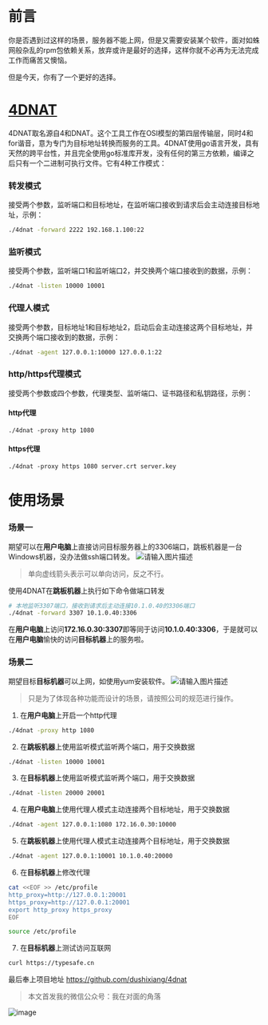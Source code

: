 # 前言

你是否遇到过这样的场景，服务器不能上网，但是又需要安装某个软件，面对如蛛网般杂乱的rpm包依赖关系，放弃或许是最好的选择，这样你就不必再为无法完成工作而痛苦又懊恼。

但是今天，你有了一个更好的选择。

# [4DNAT](https://github.com/dushixiang/4dnat)

4DNAT取名源自4和DNAT。这个工具工作在OSI模型的第四层传输层，同时4和for谐音，意为专门为目标地址转换而服务的工具。4DNAT使用go语言开发，具有天然的跨平台性，并且完全使用go标准库开发，没有任何的第三方依赖，编译之后只有一个二进制可执行文件。它有4种工作模式：

### 转发模式

接受两个参数，监听端口和目标地址，在监听端口接收到请求后会主动连接目标地址，示例：

```bash
./4dnat -forward 2222 192.168.1.100:22
```

### 监听模式

接受两个参数，监听端口1和监听端口2，并交换两个端口接收到的数据，示例：

```bash
./4dnat -listen 10000 10001
```

### 代理人模式

接受两个参数，目标地址1和目标地址2，启动后会主动连接这两个目标地址，并交换两个端口接收到的数据，示例：

```bash
./4dnat -agent 127.0.0.1:10000 127.0.0.1:22
```

### http/https代理模式

接受两个参数或四个参数，代理类型、监听端口、证书路径和私钥路径，示例：

#### http代理

```shell script
./4dnat -proxy http 1080
```

#### https代理

```shell script
./4dnat -proxy https 1080 server.crt server.key
```

# 使用场景

### 场景一

期望可以在**用户电脑**上直接访问目标服务器上的3306端口，跳板机器是一台Windows机器，没办法做ssh端口转发。
![请输入图片描述](https://oss.typesafe.cn/break-through-the-network.png)

> 单向虚线箭头表示可以单向访问，反之不行。

使用4DNAT在**跳板机器**上执行如下命令做端口转发

  ```bash
  # 本地监听3307端口，接收到请求后主动连接10.1.0.40的3306端口
  ./4dnat -forward 3307 10.1.0.40:3306
  ```

在**用户电脑**上访问**172.16.0.30:3307**即等同于访问**10.1.0.40:3306**，于是就可以在**用户电脑**愉快的访问**目标机器**上的服务啦。

### 场景二

期望目标**目标机器**可以上网，如使用yum安装软件。
  ![请输入图片描述](https://oss.typesafe.cn/break-through-the-network2.png)
  
> 只是为了体现各种功能而设计的场景，请按照公司的规范进行操作。

1. 在**用户电脑**上开启一个http代理
  ```bash
  ./4dnat -proxy http 1080
  ```

2. 在**跳板机器**上使用监听模式监听两个端口，用于交换数据
  ```bash
  ./4dnat -listen 10000 10001
  ```
3. 在**目标机器**上使用监听模式监听两个端口，用于交换数据
  ```bash
  ./4dnat -listen 20000 20001
  ```
4. 在**用户电脑**上使用代理人模式主动连接两个目标地址，用于交换数据
  ```bash
  ./4dnat -agent 127.0.0.1:1080 172.16.0.30:10000
  ```

5. 在**跳板机器**上使用代理人模式主动连接两个目标地址，用于交换数据
  ```bash
  ./4dnat -agent 127.0.0.1:10001 10.1.0.40:20000
  ```
6. 在**目标机器**上修改代理
  ```bash
  cat <<EOF >> /etc/profile
  http_proxy=http://127.0.0.1:20001
  https_proxy=http://127.0.0.1:20001
  export http_proxy https_proxy
  EOF

  source /etc/profile
  ```
7. 在**目标机器**上测试访问互联网
  ```bash
  curl https://typesafe.cn
  ```

最后奉上项目地址 https://github.com/dushixiang/4dnat

> 本文首发我的微信公众号：我在对面的角落

![image](https://oss.typesafe.cn/wx1.png)

